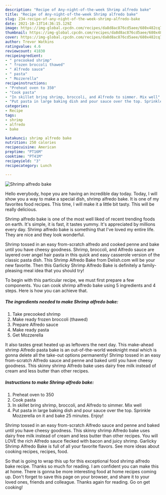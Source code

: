 ```yaml
---
description: "Recipe of Any-night-of-the-week Shrimp alfredo bake"
title: "Recipe of Any-night-of-the-week Shrimp alfredo bake"
slug: 234-recipe-of-any-night-of-the-week-shrimp-alfredo-bake
date: 2021-10-13T14:36:15.129Z
image: https://img-global.cpcdn.com/recipes/da8d8ac876cd5aee/680x482cq70/shrimp-alfredo-bake-recipe-main-photo.jpg
thumbnail: https://img-global.cpcdn.com/recipes/da8d8ac876cd5aee/680x482cq70/shrimp-alfredo-bake-recipe-main-photo.jpg
cover: https://img-global.cpcdn.com/recipes/da8d8ac876cd5aee/680x482cq70/shrimp-alfredo-bake-recipe-main-photo.jpg
author: Trevor Watkins
ratingvalue: 4.6
reviewcount: 41830
recipeingredient:
- " precooked shrimp"
- " frozen broccoli thawed"
- " Alfredo sauce"
- " pasta"
- " Mozzerella"
recipeinstructions:
- "Preheat oven to 350"
- "Cook pasta"
- "In skillet bring shrimp, broccoli, and Alfredo to simmer. Mix well"
- "Put pasta in large baking dish and pour sauce over the top. Sprinkle Mozzerella on it and bake 25 minutes. Enjoy!"
categories:
- Recipe
tags:
- shrimp
- alfredo
- bake

katakunci: shrimp alfredo bake 
nutrition: 250 calories
recipecuisine: American
preptime: "PT16M"
cooktime: "PT41M"
recipeyield: "3"
recipecategory: Lunch

---
```



![Shrimp alfredo bake](https://img-global.cpcdn.com/recipes/da8d8ac876cd5aee/680x482cq70/shrimp-alfredo-bake-recipe-main-photo.jpg)

Hello everybody, hope you are having an incredible day today. Today, I will show you a way to make a special dish, shrimp alfredo bake. It is one of my favorites food recipes. This time, I will make it a little bit tasty. This will be really delicious.

Shrimp alfredo bake is one of the most well liked of recent trending foods on earth. It's simple, it is fast, it tastes yummy. It's appreciated by millions every day. Shrimp alfredo bake is something that I've loved my entire life. They are nice and they look wonderful.

Shrimp tossed in an easy from-scratch alfredo and cooked penne and bake until you have cheesy goodness. Shrimp, broccoli, and Alfredo sauce are layered over angel hair pasta in this quick and easy casserole version of the classic pasta dish. This Shrimp Alfredo Bake from Delish.com will be your new favorite. Then this Garlicky Shrimp Alfredo Bake is definitely a family-pleasing meal idea that you should try!


To begin with this particular recipe, we must first prepare a few components. You can cook shrimp alfredo bake using 5 ingredients and 4 steps. Here is how you can achieve that.

<!--inarticleads1-->

##### The ingredients needed to make Shrimp alfredo bake:

1. Take  precooked shrimp
1. Make ready  frozen broccoli (thawed)
1. Prepare  Alfredo sauce
1. Make ready  pasta
1. Get  Mozzerella


It also tastes great heated up as leftovers the next day. This make-ahead shrimp Alfredo pasta bake is an out-of-the-world weeknight meal which is gonna delete all the take-out options permanently! Shrimp tossed in an easy from-scratch Alfredo sauce and penne and baked until you have cheesy goodness. This skinny shrimp Alfredo bake uses dairy free milk instead of cream and less butter than other recipes. 

<!--inarticleads2-->

##### Instructions to make Shrimp alfredo bake:

1. Preheat oven to 350
1. Cook pasta
1. In skillet bring shrimp, broccoli, and Alfredo to simmer. Mix well
1. Put pasta in large baking dish and pour sauce over the top. Sprinkle Mozzerella on it and bake 25 minutes. Enjoy!


Shrimp tossed in an easy from-scratch Alfredo sauce and penne and baked until you have cheesy goodness. This skinny shrimp Alfredo bake uses dairy free milk instead of cream and less butter than other recipes. You will LOVE the rich Alfredo sauce flecked with bacon and juicy shrimp. Garlicky Shrimp Alfredo Bake is full of all your favorite flavors. See more ideas about cooking recipes, recipes, food. 

So that is going to wrap this up for this exceptional food shrimp alfredo bake recipe. Thanks so much for reading. I am confident you can make this at home. There is gonna be more interesting food at home recipes coming up. Don't forget to save this page on your browser, and share it to your loved ones, friends and colleague. Thanks again for reading. Go on get cooking!
